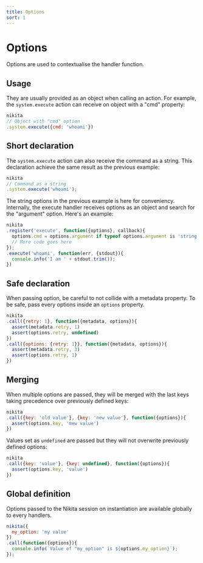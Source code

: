 ```yaml
---
title: Options
sort: 1
---
```


# Options

Options are used to contextualise the handler function.

## Usage

They are usually provided as an object when calling an action. For example, the `system.execute` action can receive on object with a "cmd" property:

```js
nikita
// Object with "cmd" option
.system.execute({cmd: 'whoami'})
```

## Short declaration

The `system.execute` action can also receive the command as a string. This declaration achieve the same result as the previous example:

```js
nikita
// Command as a string
.system.execute('whoami');
```

The string options in the previous example is here for conveniency. Internally, the execute handler receives options as an object and search for the "argument" option. Here's an example:

```js
nikita
.register('execute', function({options}, callback){
  options.cmd = options.argument if typeof options.argument is 'string'
  // More code goes here
});
.execute('whoami', function(err, {stdout}){
  console.info('I am ' + stdout.trim());
})
```

## Safe declaration

When passing option, be careful to not collide with a metadata property. To be safe, pass every options inside an `options` property.

```js
nikita
.call({retry: 1}, function({metadata, options}){
  assert(metadata.retry, 1)
  assert(options.retry, undefined)
})
.call({options: {retry: 1}}, function({metadata, options}){
  assert(metadata.retry, 3)
  assert(options.retry, 1)
})
```

## Merging

When multiple options are passed, they will be merged with the last keys taking precedence over previously defined keys:

```js
nikita
.call({key: 'old value'}, {key: 'new value'}, function({options}){
  assert(options.key, 'mew value')
})
```

Values set as `undefined` are passed but they will not overwrite previously defined options:

```js
nikita
.call({key: 'value'}, {key: undefined}, function({options}){
  assert(options.key, 'value')
})
```

## Global definition

Options passed to the Nikita session on instantiation are available globally to every handlers.

```js
nikita({
  my_option: 'my value'
})
.call(function({options}){
  console.info(`Value of "my_option" is ${options.my_option}`);
});
```

